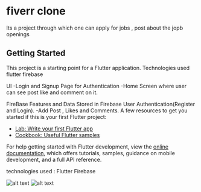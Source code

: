 # fiverr clone 

Its a project through which one can apply for jobs , post about the jopb openings 




## Getting Started

This project is a starting point for a Flutter application.
Technologies used flutter firebase 

UI
-Login and Signup Page for Authentication
-Home Screen where user can see post like and comment on it.

FireBase Features and Data Stored in Firebase
User Authentication(Register and Login).
-Add Post , Likes and Comments.
A few resources to get you started if this is your first Flutter project:

- [Lab: Write your first Flutter app](https://docs.flutter.dev/get-started/codelab)
- [Cookbook: Useful Flutter samples](https://docs.flutter.dev/cookbook)

For help getting started with Flutter development, view the
[online documentation](https://docs.flutter.dev/), which offers tutorials,
samples, guidance on mobile development, and a full API reference.

technologies used :
Flutter 
Firebase 

![alt text](fiverr-main\images\login.png)
![alt text](fiverr-main\images\home.png)




